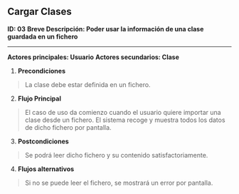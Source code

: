 ## Cargar Clases

**ID: 03**
**Breve Descripción: Poder usar la información de una clase guardada en un fichero**

---

**Actores principales: Usuario**
**Actores secundarios: Clase**

1. **Precondiciones**

  > La clase debe estar definida en un fichero.

2. **Flujo Principal**

  > El caso de uso da comienzo cuando el usuario quiere importar una clase desde un fichero.
  > El sistema recoge y muestra todos los datos de dicho fichero por pantalla.

3. **Postcondiciones**

  > Se podrá leer dicho fichero y su contenido satisfactoriamente.

4. **Flujos alternativos**

  > Si no se puede leer el fichero, se mostrará un error por pantalla.

